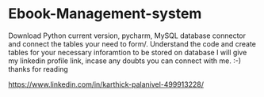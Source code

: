 # Ebook-Management-system
Download Python current version, pycharm, MySQL database connector and connect the tables your need to form/.
Understand the code and create tables for your necessary inforamtion to be stored on database 
I will give my linkedin profile link, incase any doubts you can connect with me.
:-) thanks for reading

https://www.linkedin.com/in/karthick-palanivel-499913228/
